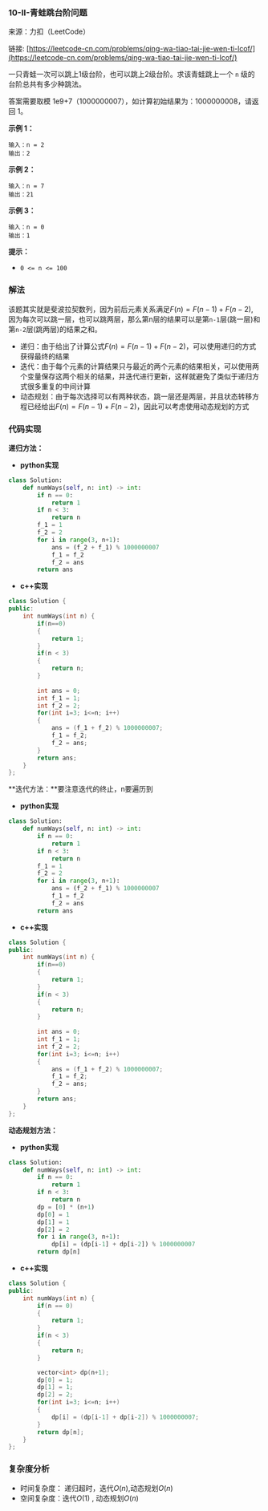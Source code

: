 ### 10-II-青蛙跳台阶问题

来源：力扣（LeetCode）

链接: [https://leetcode-cn.com/problems/qing-wa-tiao-tai-jie-wen-ti-lcof/](https://leetcode-cn.com/problems/qing-wa-tiao-tai-jie-wen-ti-lcof/)

一只青蛙一次可以跳上1级台阶，也可以跳上2级台阶。求该青蛙跳上一个 `n` 级的台阶总共有多少种跳法。

答案需要取模 1e9+7（1000000007），如计算初始结果为：1000000008，请返回 1。

**示例 1：**

```
输入：n = 2
输出：2
```

**示例 2：**

```
输入：n = 7
输出：21
```

**示例 3：**

```
输入：n = 0
输出：1
```

**提示：**

- `0 <= n <= 100`



### 解法

该题其实就是斐波拉契数列，因为前后元素关系满足$F(n) = F(n-1) + F(n-2)$, 因为每次可以跳一层，也可以跳两层，那么第n层的结果可以是第`n-1`层(跳一层)和第`n-2`层(跳两层)的结果之和。

* 递归：由于给出了计算公式$F(n) = F(n-1) + F(n-2)$，可以使用递归的方式获得最终的结果
* 迭代：由于每个元素的计算结果只与最近的两个元素的结果相关，可以使用两个变量保存这两个相关的结果，并迭代进行更新，这样就避免了类似于递归方式很多重复的中间计算
* 动态规划：由于每次选择可以有两种状态，跳一层还是两层，并且状态转移方程已经给出$F(n) = F(n-1) + F(n-2)$，因此可以考虑使用动态规划的方式



### 代码实现

**递归方法：**

* **python实现**

```python
class Solution:
    def numWays(self, n: int) -> int:
        if n == 0:
            return 1
        if n < 3:
            return n
        f_1 = 1
        f_2 = 2
        for i in range(3, n+1):
            ans = (f_2 + f_1) % 1000000007
            f_1 = f_2
            f_2 = ans
        return ans
```



* **c++实现**

```cpp
class Solution {
public:
    int numWays(int n) {
        if(n==0)
        {
            return 1;
        }
        if(n < 3)
        {
            return n;
        }
        
        int ans = 0;
        int f_1 = 1;
        int f_2 = 2;
        for(int i=3; i<=n; i++)
        {
            ans = (f_1 + f_2) % 1000000007;
            f_1 = f_2;
            f_2 = ans;
        }
        return ans;
    }
};
```



**迭代方法：**要注意迭代的终止，n要遍历到

* **python实现**

```python
class Solution:
    def numWays(self, n: int) -> int:
        if n == 0:
            return 1
        if n < 3:
            return n
        f_1 = 1
        f_2 = 2
        for i in range(3, n+1):
            ans = (f_2 + f_1) % 1000000007
            f_1 = f_2
            f_2 = ans
        return ans
```



* **c++实现**

```cpp
class Solution {
public:
    int numWays(int n) {
        if(n==0)
        {
            return 1;
        }
        if(n < 3)
        {
            return n;
        }
        
        int ans = 0;
        int f_1 = 1;
        int f_2 = 2;
        for(int i=3; i<=n; i++)
        {
            ans = (f_1 + f_2) % 1000000007;
            f_1 = f_2;
            f_2 = ans;
        }
        return ans;
    }
};
```

**动态规划方法：**

* **python实现**

```python
class Solution:
    def numWays(self, n: int) -> int:
        if n == 0:
            return 1
        if n < 3:
            return n
        dp = [0] * (n+1)
        dp[0] = 1
        dp[1] = 1
        dp[2] = 2
        for i in range(3, n+1):
            dp[i] = (dp[i-1] + dp[i-2]) % 1000000007
        return dp[n]
```



* **c++实现**

```cpp
class Solution {
public:
    int numWays(int n) {
        if(n == 0)
        {
            return 1;
        }
        if(n < 3)
        {
            return n;
        }

        vector<int> dp(n+1);
        dp[0] = 1;
        dp[1] = 1;
        dp[2] = 2;
        for(int i=3; i<=n; i++)
        {
            dp[i] = (dp[i-1] + dp[i-2]) % 1000000007;
        }
        return dp[n];
    }
};
```





### 复杂度分析

* 时间复杂度： 递归超时，迭代$O(n)$,动态规划$O(n)$
* 空间复杂度：迭代$O(1)$ , 动态规划$O(n)$